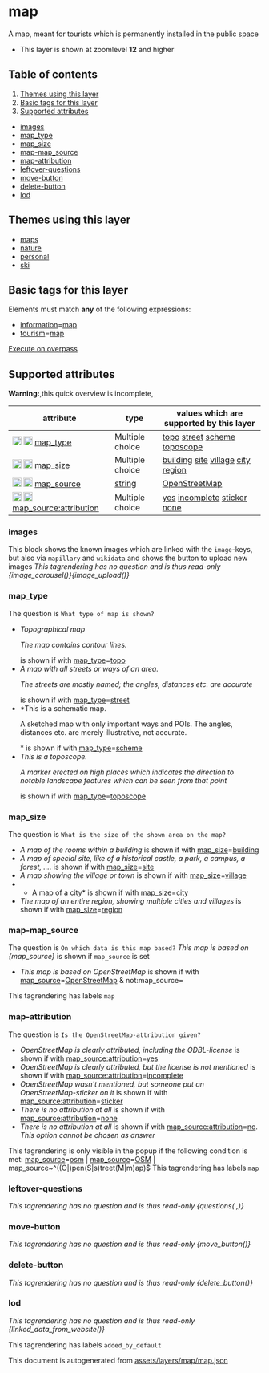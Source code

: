 [//]: # (WARNING: this file is automatically generated. Please find the sources at the bottom and edit those sources)

# map

A map, meant for tourists which is permanently installed in the public space

 - This layer is shown at zoomlevel **12** and higher

## Table of contents

1. [Themes using this layer](#themes-using-this-layer)
2. [Basic tags for this layer](#basic-tags-for-this-layer)
3. [Supported attributes](#supported-attributes)
  - [images](#images)
  - [map_type](#map_type)
  - [map_size](#map_size)
  - [map-map_source](#map-map_source)
  - [map-attribution](#map-attribution)
  - [leftover-questions](#leftover-questions)
  - [move-button](#move-button)
  - [delete-button](#delete-button)
  - [lod](#lod)

## Themes using this layer

 - [maps](https://mapcomplete.org/maps)
 - [nature](https://mapcomplete.org/nature)
 - [personal](https://mapcomplete.org/personal)
 - [ski](https://mapcomplete.org/ski)

## Basic tags for this layer

Elements must match **any** of the following expressions:

 - <a href='https://wiki.openstreetmap.org/wiki/Key:information' target='_blank'>information</a>=<a href='https://wiki.openstreetmap.org/wiki/Tag:information%3Dmap' target='_blank'>map</a>
 - <a href='https://wiki.openstreetmap.org/wiki/Key:tourism' target='_blank'>tourism</a>=<a href='https://wiki.openstreetmap.org/wiki/Tag:tourism%3Dmap' target='_blank'>map</a>

[Execute on overpass](http://overpass-turbo.eu/?Q=%5Bout%3Ajson%5D%5Btimeout%3A90%5D%3B%28%20%20%20%20nwr%5B%22information%22%3D%22map%22%5D%28%7B%7Bbbox%7D%7D%29%3B%0A%20%20%20%20nwr%5B%22tourism%22%3D%22map%22%5D%28%7B%7Bbbox%7D%7D%29%3B%0A%29%3Bout%20body%3B%3E%3Bout%20skel%20qt%3B)

## Supported attributes

**Warning:**,this quick overview is incomplete,

| attribute | type | values which are supported by this layer |
-----|-----|----- |
| <a target="_blank" href='https://taginfo.openstreetmap.org/keys/map_type#values'><img src='https://mapcomplete.org/assets/svg/search.svg' height='18px'></a> <a target="_blank" href='https://taghistory.raifer.tech/?#***/map_type/'><img src='https://mapcomplete.org/assets/svg/statistics.svg' height='18px'></a> [map_type](https://wiki.openstreetmap.org/wiki/Key:map_type) | Multiple choice | [topo](https://wiki.openstreetmap.org/wiki/Tag:map_type%3Dtopo) [street](https://wiki.openstreetmap.org/wiki/Tag:map_type%3Dstreet) [scheme](https://wiki.openstreetmap.org/wiki/Tag:map_type%3Dscheme) [toposcope](https://wiki.openstreetmap.org/wiki/Tag:map_type%3Dtoposcope) |
| <a target="_blank" href='https://taginfo.openstreetmap.org/keys/map_size#values'><img src='https://mapcomplete.org/assets/svg/search.svg' height='18px'></a> <a target="_blank" href='https://taghistory.raifer.tech/?#***/map_size/'><img src='https://mapcomplete.org/assets/svg/statistics.svg' height='18px'></a> [map_size](https://wiki.openstreetmap.org/wiki/Key:map_size) | Multiple choice | [building](https://wiki.openstreetmap.org/wiki/Tag:map_size%3Dbuilding) [site](https://wiki.openstreetmap.org/wiki/Tag:map_size%3Dsite) [village](https://wiki.openstreetmap.org/wiki/Tag:map_size%3Dvillage) [city](https://wiki.openstreetmap.org/wiki/Tag:map_size%3Dcity) [region](https://wiki.openstreetmap.org/wiki/Tag:map_size%3Dregion) |
| <a target="_blank" href='https://taginfo.openstreetmap.org/keys/map_source#values'><img src='https://mapcomplete.org/assets/svg/search.svg' height='18px'></a> <a target="_blank" href='https://taghistory.raifer.tech/?#***/map_source/'><img src='https://mapcomplete.org/assets/svg/statistics.svg' height='18px'></a> [map_source](https://wiki.openstreetmap.org/wiki/Key:map_source) | [string](../SpecialInputElements.md#string) | [OpenStreetMap](https://wiki.openstreetmap.org/wiki/Tag:map_source%3DOpenStreetMap) |
| <a target="_blank" href='https://taginfo.openstreetmap.org/keys/map_source:attribution#values'><img src='https://mapcomplete.org/assets/svg/search.svg' height='18px'></a> <a target="_blank" href='https://taghistory.raifer.tech/?#***/map_source%3Aattribution/'><img src='https://mapcomplete.org/assets/svg/statistics.svg' height='18px'></a> [map_source:attribution](https://wiki.openstreetmap.org/wiki/Key:map_source:attribution) | Multiple choice | [yes](https://wiki.openstreetmap.org/wiki/Tag:map_source:attribution%3Dyes) [incomplete](https://wiki.openstreetmap.org/wiki/Tag:map_source:attribution%3Dincomplete) [sticker](https://wiki.openstreetmap.org/wiki/Tag:map_source:attribution%3Dsticker) [none](https://wiki.openstreetmap.org/wiki/Tag:map_source:attribution%3Dnone) |

### images
This block shows the known images which are linked with the `image`-keys, but also via `mapillary` and `wikidata` and shows the button to upload new images
_This tagrendering has no question and is thus read-only_
*{image_carousel()}{image_upload()}*

### map_type

The question is `What type of map is shown?`

 -  *Topographical map <p class='subtle'>The map contains contour lines. </p>* is shown if with <a href='https://wiki.openstreetmap.org/wiki/Key:map_type' target='_blank'>map_type</a>=<a href='https://wiki.openstreetmap.org/wiki/Tag:map_type%3Dtopo' target='_blank'>topo</a>
 -  *A map with all streets or ways of an area. <p class='subtle'>The streets are mostly named; the angles, distances etc. are accurate</p>* is shown if with <a href='https://wiki.openstreetmap.org/wiki/Key:map_type' target='_blank'>map_type</a>=<a href='https://wiki.openstreetmap.org/wiki/Tag:map_type%3Dstreet' target='_blank'>street</a>
 -  *This is a schematic map. <p class='subtle'>A sketched map with only important ways and POIs. The angles, distances etc. are merely illustrative, not accurate.</p> * is shown if with <a href='https://wiki.openstreetmap.org/wiki/Key:map_type' target='_blank'>map_type</a>=<a href='https://wiki.openstreetmap.org/wiki/Tag:map_type%3Dscheme' target='_blank'>scheme</a>
 -  *This is a toposcope. <p class='subtle'>A marker erected on high places which indicates the direction to notable landscape features which can be seen from that point<p>* is shown if with <a href='https://wiki.openstreetmap.org/wiki/Key:map_type' target='_blank'>map_type</a>=<a href='https://wiki.openstreetmap.org/wiki/Tag:map_type%3Dtoposcope' target='_blank'>toposcope</a>

### map_size

The question is `What is the size of the shown area on the map?`

 -  *A map of the rooms within a building* is shown if with <a href='https://wiki.openstreetmap.org/wiki/Key:map_size' target='_blank'>map_size</a>=<a href='https://wiki.openstreetmap.org/wiki/Tag:map_size%3Dbuilding' target='_blank'>building</a>
 -  *A map of special site, like of a historical castle, a park, a campus, a forest, ....* is shown if with <a href='https://wiki.openstreetmap.org/wiki/Key:map_size' target='_blank'>map_size</a>=<a href='https://wiki.openstreetmap.org/wiki/Tag:map_size%3Dsite' target='_blank'>site</a>
 -  *A map showing the village or town* is shown if with <a href='https://wiki.openstreetmap.org/wiki/Key:map_size' target='_blank'>map_size</a>=<a href='https://wiki.openstreetmap.org/wiki/Tag:map_size%3Dvillage' target='_blank'>village</a>
 -  * A map of a city* is shown if with <a href='https://wiki.openstreetmap.org/wiki/Key:map_size' target='_blank'>map_size</a>=<a href='https://wiki.openstreetmap.org/wiki/Tag:map_size%3Dcity' target='_blank'>city</a>
 -  *The map of an entire region, showing multiple cities and villages* is shown if with <a href='https://wiki.openstreetmap.org/wiki/Key:map_size' target='_blank'>map_size</a>=<a href='https://wiki.openstreetmap.org/wiki/Tag:map_size%3Dregion' target='_blank'>region</a>

### map-map_source

The question is `On which data is this map based?`
*This map is based on {map_source}* is shown if `map_source` is set

 -  *This map is based on OpenStreetMap* is shown if with <a href='https://wiki.openstreetmap.org/wiki/Key:map_source' target='_blank'>map_source</a>=<a href='https://wiki.openstreetmap.org/wiki/Tag:map_source%3DOpenStreetMap' target='_blank'>OpenStreetMap</a> & not:map_source=

This tagrendering has labels 
`map`

### map-attribution

The question is `Is the OpenStreetMap-attribution given?`

 -  *OpenStreetMap is clearly attributed, including the ODBL-license* is shown if with <a href='https://wiki.openstreetmap.org/wiki/Key:map_source:attribution' target='_blank'>map_source:attribution</a>=<a href='https://wiki.openstreetmap.org/wiki/Tag:map_source:attribution%3Dyes' target='_blank'>yes</a>
 -  *OpenStreetMap is clearly attributed, but the license is not mentioned* is shown if with <a href='https://wiki.openstreetmap.org/wiki/Key:map_source:attribution' target='_blank'>map_source:attribution</a>=<a href='https://wiki.openstreetmap.org/wiki/Tag:map_source:attribution%3Dincomplete' target='_blank'>incomplete</a>
 -  *OpenStreetMap wasn't mentioned, but someone put an OpenStreetMap-sticker on it* is shown if with <a href='https://wiki.openstreetmap.org/wiki/Key:map_source:attribution' target='_blank'>map_source:attribution</a>=<a href='https://wiki.openstreetmap.org/wiki/Tag:map_source:attribution%3Dsticker' target='_blank'>sticker</a>
 -  *There is no attribution at all* is shown if with <a href='https://wiki.openstreetmap.org/wiki/Key:map_source:attribution' target='_blank'>map_source:attribution</a>=<a href='https://wiki.openstreetmap.org/wiki/Tag:map_source:attribution%3Dnone' target='_blank'>none</a>
 -  *There is no attribution at all* is shown if with <a href='https://wiki.openstreetmap.org/wiki/Key:map_source:attribution' target='_blank'>map_source:attribution</a>=<a href='https://wiki.openstreetmap.org/wiki/Tag:map_source:attribution%3Dno' target='_blank'>no</a>. _This option cannot be chosen as answer_

This tagrendering is only visible in the popup if the following condition is met: <a href='https://wiki.openstreetmap.org/wiki/Key:map_source' target='_blank'>map_source</a>=<a href='https://wiki.openstreetmap.org/wiki/Tag:map_source%3Dosm' target='_blank'>osm</a> | <a href='https://wiki.openstreetmap.org/wiki/Key:map_source' target='_blank'>map_source</a>=<a href='https://wiki.openstreetmap.org/wiki/Tag:map_source%3DOSM' target='_blank'>OSM</a> | map_source~^((O|)pen(S|s)treet(M|m)ap)$
This tagrendering has labels 
`map`

### leftover-questions

_This tagrendering has no question and is thus read-only_
*{questions( ,)}*

### move-button

_This tagrendering has no question and is thus read-only_
*{move_button()}*

### delete-button

_This tagrendering has no question and is thus read-only_
*{delete_button()}*

### lod

_This tagrendering has no question and is thus read-only_
*{linked_data_from_website()}*

This tagrendering has labels 
`added_by_default`


This document is autogenerated from [assets/layers/map/map.json](https://github.com/pietervdvn/MapComplete/blob/develop/assets/layers/map/map.json)
